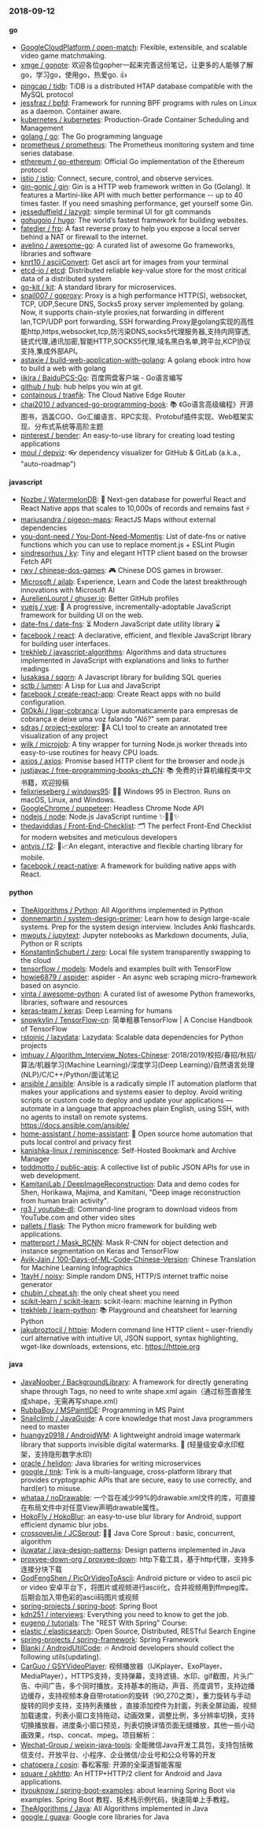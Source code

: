 ### 2018-09-12

#### go
* [GoogleCloudPlatform / open-match](https://github.com/GoogleCloudPlatform/open-match): Flexible, extensible, and scalable video game matchmaking.
* [xmge / gonote](https://github.com/xmge/gonote): 欢迎各位gopher一起来完善这份笔记，让更多的人能够了解go，学习go，使用go，热爱go. 👍
* [pingcap / tidb](https://github.com/pingcap/tidb): TiDB is a distributed HTAP database compatible with the MySQL protocol
* [jessfraz / bpfd](https://github.com/jessfraz/bpfd): Framework for running BPF programs with rules on Linux as a daemon. Container aware.
* [kubernetes / kubernetes](https://github.com/kubernetes/kubernetes): Production-Grade Container Scheduling and Management
* [golang / go](https://github.com/golang/go): The Go programming language
* [prometheus / prometheus](https://github.com/prometheus/prometheus): The Prometheus monitoring system and time series database.
* [ethereum / go-ethereum](https://github.com/ethereum/go-ethereum): Official Go implementation of the Ethereum protocol
* [istio / istio](https://github.com/istio/istio): Connect, secure, control, and observe services.
* [gin-gonic / gin](https://github.com/gin-gonic/gin): Gin is a HTTP web framework written in Go (Golang). It features a Martini-like API with much better performance -- up to 40 times faster. If you need smashing performance, get yourself some Gin.
* [jesseduffield / lazygit](https://github.com/jesseduffield/lazygit): simple terminal UI for git commands
* [gohugoio / hugo](https://github.com/gohugoio/hugo): The world’s fastest framework for building websites.
* [fatedier / frp](https://github.com/fatedier/frp): A fast reverse proxy to help you expose a local server behind a NAT or firewall to the internet.
* [avelino / awesome-go](https://github.com/avelino/awesome-go): A curated list of awesome Go frameworks, libraries and software
* [knrt10 / asciiConvert](https://github.com/knrt10/asciiConvert): Get ascii art for images from your terminal
* [etcd-io / etcd](https://github.com/etcd-io/etcd): Distributed reliable key-value store for the most critical data of a distributed system
* [go-kit / kit](https://github.com/go-kit/kit): A standard library for microservices.
* [snail007 / goproxy](https://github.com/snail007/goproxy): Proxy is a high performance HTTP(S), websocket, TCP, UDP,Secure DNS, Socks5 proxy server implemented by golang. Now, it supports chain-style proxies,nat forwarding in different lan,TCP/UDP port forwarding, SSH forwarding.Proxy是golang实现的高性能http,https,websocket,tcp,防污染DNS,socks5代理服务器,支持内网穿透,链式代理,通讯加密,智能HTTP,SOCKS5代理,域名黑白名单,跨平台,KCP协议支持,集成外部API。
* [astaxie / build-web-application-with-golang](https://github.com/astaxie/build-web-application-with-golang): A golang ebook intro how to build a web with golang
* [iikira / BaiduPCS-Go](https://github.com/iikira/BaiduPCS-Go): 百度网盘客户端 - Go语言编写
* [github / hub](https://github.com/github/hub): hub helps you win at git.
* [containous / traefik](https://github.com/containous/traefik): The Cloud Native Edge Router
* [chai2010 / advanced-go-programming-book](https://github.com/chai2010/advanced-go-programming-book): 📚 《Go语言高级编程》开源图书，涵盖CGO、Go汇编语言、RPC实现、Protobuf插件实现、Web框架实现、分布式系统等高阶主题
* [pinterest / bender](https://github.com/pinterest/bender): An easy-to-use library for creating load testing applications
* [moul / depviz](https://github.com/moul/depviz): 👓 dependency visualizer for GitHub & GitLab (a.k.a., "auto-roadmap")

#### javascript
* [Nozbe / WatermelonDB](https://github.com/Nozbe/WatermelonDB): 🍉 Next-gen database for powerful React and React Native apps that scales to 10,000s of records and remains fast ⚡️
* [mariusandra / pigeon-maps](https://github.com/mariusandra/pigeon-maps): ReactJS Maps without external dependencies
* [you-dont-need / You-Dont-Need-Momentjs](https://github.com/you-dont-need/You-Dont-Need-Momentjs): List of date-fns or native functions which you can use to replace moment.js + ESLint Plugin
* [sindresorhus / ky](https://github.com/sindresorhus/ky): Tiny and elegant HTTP client based on the browser Fetch API
* [rwv / chinese-dos-games](https://github.com/rwv/chinese-dos-games): 🎮 Chinese DOS games in browser.
* [Microsoft / ailab](https://github.com/Microsoft/ailab): Experience, Learn and Code the latest breakthrough innovations with Microsoft AI
* [AurelienLourot / ghuser.io](https://github.com/AurelienLourot/ghuser.io): Better GitHub profiles
* [vuejs / vue](https://github.com/vuejs/vue): 🖖 A progressive, incrementally-adoptable JavaScript framework for building UI on the web.
* [date-fns / date-fns](https://github.com/date-fns/date-fns): ⏳ Modern JavaScript date utility library ⌛️
* [facebook / react](https://github.com/facebook/react): A declarative, efficient, and flexible JavaScript library for building user interfaces.
* [trekhleb / javascript-algorithms](https://github.com/trekhleb/javascript-algorithms): Algorithms and data structures implemented in JavaScript with explanations and links to further readings
* [lusakasa / sqorn](https://github.com/lusakasa/sqorn): A Javascript library for building SQL queries
* [sctb / lumen](https://github.com/sctb/lumen): A Lisp for Lua and JavaScript
* [facebook / create-react-app](https://github.com/facebook/create-react-app): Create React apps with no build configuration.
* [GtOkAi / ligar-cobranca](https://github.com/GtOkAi/ligar-cobranca): Ligue automaticamente para empresas de cobrança e deixe uma voz falando "Alô?" sem parar.
* [sdras / project-explorer](https://github.com/sdras/project-explorer): 🎋A CLI tool to create an annotated tree visualization of any project
* [wilk / microjob](https://github.com/wilk/microjob): A tiny wrapper for turning Node.js worker threads into easy-to-use routines for heavy CPU loads.
* [axios / axios](https://github.com/axios/axios): Promise based HTTP client for the browser and node.js
* [justjavac / free-programming-books-zh_CN](https://github.com/justjavac/free-programming-books-zh_CN): 📚 免费的计算机编程类中文书籍，欢迎投稿
* [felixrieseberg / windows95](https://github.com/felixrieseberg/windows95): 💩🚀 Windows 95 in Electron. Runs on macOS, Linux, and Windows.
* [GoogleChrome / puppeteer](https://github.com/GoogleChrome/puppeteer): Headless Chrome Node API
* [nodejs / node](https://github.com/nodejs/node): Node.js JavaScript runtime ✨🐢🚀✨
* [thedaviddias / Front-End-Checklist](https://github.com/thedaviddias/Front-End-Checklist): 🗂 The perfect Front-End Checklist for modern websites and meticulous developers
* [antvis / f2](https://github.com/antvis/f2): 📱📈An elegant, interactive and flexible charting library for mobile.
* [facebook / react-native](https://github.com/facebook/react-native): A framework for building native apps with React.

#### python
* [TheAlgorithms / Python](https://github.com/TheAlgorithms/Python): All Algorithms implemented in Python
* [donnemartin / system-design-primer](https://github.com/donnemartin/system-design-primer): Learn how to design large-scale systems. Prep for the system design interview. Includes Anki flashcards.
* [mwouts / jupytext](https://github.com/mwouts/jupytext): Jupyter notebooks as Markdown documents, Julia, Python or R scripts
* [KonstantinSchubert / zero](https://github.com/KonstantinSchubert/zero): Local file system transparently swapping to the cloud
* [tensorflow / models](https://github.com/tensorflow/models): Models and examples built with TensorFlow
* [howie6879 / aspider](https://github.com/howie6879/aspider): aspider - An async web scraping micro-framework based on asyncio.
* [vinta / awesome-python](https://github.com/vinta/awesome-python): A curated list of awesome Python frameworks, libraries, software and resources
* [keras-team / keras](https://github.com/keras-team/keras): Deep Learning for humans
* [snowkylin / TensorFlow-cn](https://github.com/snowkylin/TensorFlow-cn): 简单粗暴TensorFlow | A Concise Handbook of TensorFlow
* [rstojnic / lazydata](https://github.com/rstojnic/lazydata): Lazydata: Scalable data dependencies for Python projects
* [imhuay / Algorithm_Interview_Notes-Chinese](https://github.com/imhuay/Algorithm_Interview_Notes-Chinese): 2018/2019/校招/春招/秋招/算法/机器学习(Machine Learning)/深度学习(Deep Learning)/自然语言处理(NLP)/C/C++/Python/面试笔记
* [ansible / ansible](https://github.com/ansible/ansible): Ansible is a radically simple IT automation platform that makes your applications and systems easier to deploy. Avoid writing scripts or custom code to deploy and update your applications — automate in a language that approaches plain English, using SSH, with no agents to install on remote systems. https://docs.ansible.com/ansible/
* [home-assistant / home-assistant](https://github.com/home-assistant/home-assistant): 🏡 Open source home automation that puts local control and privacy first
* [kanishka-linux / reminiscence](https://github.com/kanishka-linux/reminiscence): Self-Hosted Bookmark and Archive Manager
* [toddmotto / public-apis](https://github.com/toddmotto/public-apis): A collective list of public JSON APIs for use in web development.
* [KamitaniLab / DeepImageReconstruction](https://github.com/KamitaniLab/DeepImageReconstruction): Data and demo codes for Shen, Horikawa, Majima, and Kamitani, "Deep image reconstruction from human brain activity".
* [rg3 / youtube-dl](https://github.com/rg3/youtube-dl): Command-line program to download videos from YouTube.com and other video sites
* [pallets / flask](https://github.com/pallets/flask): The Python micro framework for building web applications.
* [matterport / Mask_RCNN](https://github.com/matterport/Mask_RCNN): Mask R-CNN for object detection and instance segmentation on Keras and TensorFlow
* [Avik-Jain / 100-Days-of-ML-Code-Chinese-Version](https://github.com/Avik-Jain/100-Days-of-ML-Code-Chinese-Version): Chinese Translation for Machine Learning Infographics
* [1tayH / noisy](https://github.com/1tayH/noisy): Simple random DNS, HTTP/S internet traffic noise generator
* [chubin / cheat.sh](https://github.com/chubin/cheat.sh): the only cheat sheet you need
* [scikit-learn / scikit-learn](https://github.com/scikit-learn/scikit-learn): scikit-learn: machine learning in Python
* [trekhleb / learn-python](https://github.com/trekhleb/learn-python): 📚 Playground and cheatsheet for learning Python
* [jakubroztocil / httpie](https://github.com/jakubroztocil/httpie): Modern command line HTTP client – user-friendly curl alternative with intuitive UI, JSON support, syntax highlighting, wget-like downloads, extensions, etc. https://httpie.org

#### java
* [JavaNoober / BackgroundLibrary](https://github.com/JavaNoober/BackgroundLibrary): A framework for directly generating shape through Tags, no need to write shape.xml again（通过标签直接生成shape，无需再写shape.xml）
* [RubbaBoy / MSPaintIDE](https://github.com/RubbaBoy/MSPaintIDE): Programming in MS Paint
* [Snailclimb / JavaGuide](https://github.com/Snailclimb/JavaGuide): A core knowledge that most Java programmers need to master
* [huangyz0918 / AndroidWM](https://github.com/huangyz0918/AndroidWM): A lightweight android image watermark library that supports invisible digital watermarks. 🌁 (轻量级安卓水印框架，支持隐形数字水印)
* [oracle / helidon](https://github.com/oracle/helidon): Java libraries for writing microservices
* [google / tink](https://github.com/google/tink): Tink is a multi-language, cross-platform library that provides cryptographic APIs that are secure, easy to use correctly, and hard(er) to misuse.
* [whataa / noDrawable](https://github.com/whataa/noDrawable): 一个旨在减少99%的drawable.xml文件的库，可直接在布局文件中对任意View声明drawable属性。
* [HokoFly / HokoBlur](https://github.com/HokoFly/HokoBlur): an easy-to-use blur library for Android, support efficient dynamic blur jobs.
* [crossoverJie / JCSprout](https://github.com/crossoverJie/JCSprout): 👨‍🎓 Java Core Sprout : basic, concurrent, algorithm
* [iluwatar / java-design-patterns](https://github.com/iluwatar/java-design-patterns): Design patterns implemented in Java
* [proxyee-down-org / proxyee-down](https://github.com/proxyee-down-org/proxyee-down): http下载工具，基于http代理，支持多连接分块下载
* [GodFengShen / PicOrVideoToAscii](https://github.com/GodFengShen/PicOrVideoToAscii): Android picture or video to ascii pic or video 安卓平台下，将图片或视频进行ascii化，合并视频用到ffmpeg库。后期会加入带色彩的ascii码图片或视频
* [spring-projects / spring-boot](https://github.com/spring-projects/spring-boot): Spring Boot
* [kdn251 / interviews](https://github.com/kdn251/interviews): Everything you need to know to get the job.
* [eugenp / tutorials](https://github.com/eugenp/tutorials): The "REST With Spring" Course:
* [elastic / elasticsearch](https://github.com/elastic/elasticsearch): Open Source, Distributed, RESTful Search Engine
* [spring-projects / spring-framework](https://github.com/spring-projects/spring-framework): Spring Framework
* [Blankj / AndroidUtilCode](https://github.com/Blankj/AndroidUtilCode): 🔥 Android developers should collect the following utils(updating).
* [CarGuo / GSYVideoPlayer](https://github.com/CarGuo/GSYVideoPlayer): 视频播放器（IJKplayer、ExoPlayer、MediaPlayer），HTTPS支持，支持弹幕，支持滤镜、水印、gif截图，片头广告、中间广告，多个同时播放，支持基本的拖动，声音、亮度调节，支持边播边缓存，支持视频本身自带rotation的旋转（90,270之类），重力旋转与手动旋转的同步支持，支持列表播放 ，直接添加控件为封面，列表全屏动画，视频加载速度，列表小窗口支持拖动，动画效果，调整比例，多分辨率切换，支持切换播放器，进度条小窗口预览，列表切换详情页面无缝播放，其他一些小动画效果，rtsp、concat、mpeg。项目解析：
* [Wechat-Group / weixin-java-tools](https://github.com/Wechat-Group/weixin-java-tools): 全能微信Java开发工具包，支持包括微信支付、开放平台、小程序、企业微信/企业号和公众号等的开发
* [chatopera / cosin](https://github.com/chatopera/cosin): 春松客服: 开源的全渠道智能客服
* [square / okhttp](https://github.com/square/okhttp): An HTTP+HTTP/2 client for Android and Java applications.
* [ityouknow / spring-boot-examples](https://github.com/ityouknow/spring-boot-examples): about learning Spring Boot via examples. Spring Boot 教程、技术栈示例代码，快速简单上手教程。
* [TheAlgorithms / Java](https://github.com/TheAlgorithms/Java): All Algorithms implemented in Java
* [google / guava](https://github.com/google/guava): Google core libraries for Java

